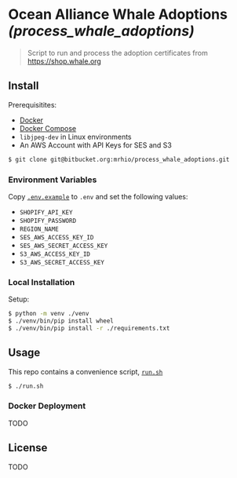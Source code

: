 # Ocean Alliance Whale Adoptions _(process_whale_adoptions)_
> Script to run and process the adoption certificates from https://shop.whale.org

## Install

Prerequisitites:

- [Docker](https://docs.docker.com/engine/install/)
- [Docker Compose](https://docs.docker.com/compose/install/)
- `libjpeg-dev` in Linux environments
- An AWS Account with API Keys for SES and S3

```bash
$ git clone git@bitbucket.org:mrhio/process_whale_adoptions.git
```

### Environment Variables

Copy [`.env.example`](./.env.example) to `.env` and set the following values:

- `SHOPIFY_API_KEY`
- `SHOPIFY_PASSWORD`
- `REGION_NAME`
- `SES_AWS_ACCESS_KEY_ID`
- `SES_AWS_SECRET_ACCESS_KEY`
- `S3_AWS_ACCESS_KEY_ID`
- `S3_AWS_SECRET_ACCESS_KEY`

### Local Installation

Setup:
```bash
$ python -m venv ./venv
$ ./venv/bin/pip install wheel
$ ./venv/bin/pip install -r ./requirements.txt
```

## Usage

This repo contains a convenience script, [`run.sh`](./run.sh)
```bash
$ ./run.sh
```

### Docker Deployment

TODO

## License

TODO

